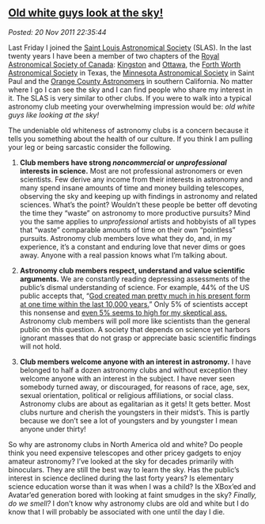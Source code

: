  
[Old white guys look at the sky!](https://bakerjd99.wordpress.com/2011/11/20/old-white-guys-look-at-the-sky/)
------------------------------------------------------------------------------------------------------------

*Posted: 20 Nov 2011 22:35:44*

Last Friday I joined the [Saint Louis Astronomical
Society](https://www.slasonline.org/) (SLAS). In the last twenty years I
have been a member of two chapters of the [Royal Astronomical Society of
Canada](https://www.rasc.ca/): [Kingston](https://kingston.rasc.ca/) and
[Ottawa](https://www.ottawa.rasc.ca/), the [Forth Worth Astronomical
Society](https://www.fortworthastro.com) in Texas, the [Minnesota
Astronomical Society](https://www.mnastro.org/) in Saint Paul and the
[Orange County Astronomers](https://www.ocastronomers.org/) in southern
California. No matter where I go I can see the sky and I can find people
who share my interest in it. The SLAS is very similar to other clubs. If
you were to walk into a typical astronomy club meeting your overwhelming
impression would be: *old white guys like looking at the sky!*

The undeniable old whiteness of astronomy clubs is a concern because
it tells you something about the health of our culture. If you think I
am pulling your leg or being sarcastic consider the following.

1.  **Club members have strong *noncommercial* or *unprofessional*
    interests in science.** Most are not professional astronomers or
    even scientists. Few derive any income from their interests in
    astronomy and many spend insane amounts of time and money building
    telescopes, observing the sky and keeping up with findings in
    astronomy and related sciences. What’s the point? Wouldn’t these
    people be better off devoting the time they “waste” on astronomy to
    more productive pursuits? Mind you the same applies to
    *unprofessional* artists and hobbyists of all types that “waste”
    comparable amounts of time on their own “pointless” pursuits.
    Astronomy club members love what they do, and, in my experience,
    it’s a constant and enduring love that never dims or goes away.
    Anyone with a real passion knows what I’m talking about.

2.  **Astronomy club members respect, understand and value scientific
    arguments.** We are constantly reading depressing assessments of the
    public’s dismal understanding of science. For example, 44% of the US
    public accepts that, “[God created man pretty much in his present
    form at one time within the last 10,000
    years.](https://www.religioustolerance.org/ev\_publia.htm)” Only 5%
    of scientists accept this nonsense and [even 5% seems to high for my
    skeptical
    ass.](https://bakerjd99.wordpress.com/2009/10/29/hard-ass-skeptic-rules/)
    Astronomy club members will poll more like scientists than the
    general public on this question. A society that depends on science
    yet harbors ignorant masses that do not grasp or appreciate basic
    scientific findings will not hold.

3.  **Club members welcome anyone with an interest in astronomy.** I
    have belonged to half a dozen astronomy clubs and without exception
    they welcome anyone with an interest in the subject. I have never
    seen somebody turned away, or discouraged, for reasons of race, age,
    sex, sexual orientation, political or religious affiliations, or
    social class. Astronomy clubs are about as egalitarian as it gets!
    It gets better. Most clubs nurture and cherish the youngsters in
    their midst’s. This is partly because we don’t see a lot of
    youngsters and by youngster I mean anyone under thirty!

So why are astronomy clubs in North America old and white? Do people
think you need expensive telescopes and other pricey gadgets to enjoy
amateur astronomy? I’ve looked at the sky for decades primarily with
binoculars. They are still the best way to learn the sky. Has the
public’s interest in science declined during the last forty years? Is
elementary science education worse than it was when I was a child? Is
the XBox’ed and Avatar’ed generation bored with looking at faint smudges
in the sky? *Finally, do we smell?* I don’t know why astronomy clubs are
old and white but I do know that I will probably be associated with one
until the day I die.
